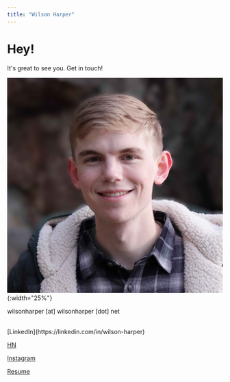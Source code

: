 ```yaml
---
title: "Wilson Harper"
---
```



# Hey!
It's great to see you. Get in touch!

![Alt text](assets/picture.jpg){:width="25%"}


<!-- put this where you want the email to appear -->
<div id="email" data-user="hey" data-domain="wilsonharper.net"></div>

<noscript>wilsonharper [at] wilsonharper [dot] net</noscript>

<script>
document.addEventListener('DOMContentLoaded', function () {
  var el = document.getElementById('email');
  if (!el) return;
  var user = el.dataset.user || '';
  var domain = el.dataset.domain || '';
  var address = user + '@' + domain;

  // clickable mailto link
  var a = document.createElement('a');
  a.href = 'mailto:' + address;
  a.textContent = address;
  el.appendChild(a);
});
</script>
<br>
[LinkedIn](https://linkedin.com/in/wilson-harper)

[HN](https://news.ycombinator.com/user?id=WilsonHarper)

[Instagram](https://www.instagram.com/wils.harp/)

[Resume](Resume.md)
